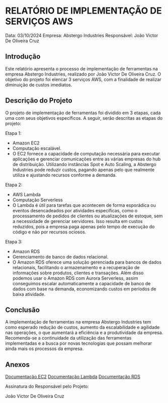 
# RELATÓRIO DE IMPLEMENTAÇÃO DE SERVIÇOS AWS

Data: 03/10/2024
Empresa: Abstergo Industries
Responsável: João Victor De Oliveira Cruz

## Introdução
Este relatório apresenta o processo de implementação de ferramentas na empresa Abstergo Industries, realizado por João Victor De Oliveira Cruz. O objetivo do projeto foi elencar 3 serviços AWS, com a finalidade de realizar diminuição de custos imediatos.

## Descrição do Projeto
O projeto de implementação de ferramentas foi dividido em 3 etapas, cada uma com seus objetivos específicos. A seguir, serão descritas as etapas do projeto:

Etapa 1:
- Amazon EC2
- Computação escalável.
- O EC2 fornece a capacidade de computação necessária para executar aplicações e gerenciar comunicações entre as várias empresas do hub de distribuição. Utilizando instâncias Spot e Auto Scaling, a Abstergo Industries pode reduzir custos, pagando apenas pelo que realmente utiliza e ajustando recursos conforme a demanda.

Etapa 2:
- AWS Lambda
- Computação Serverless
- O Lambda é útil para tarefas que acontecem de forma esporádica ou eventos desencadeados por atividades específicas, como o processamento de pedidos de clientes ou atualizações de estoque, sem a necessidade de gerenciar servidores. Isso resulta em custos reduzidos, pois a empresa paga apenas pelo tempo de execução do código e não por recursos ociosos.

Etapa 3:
- Amazon RDS
- Gerenciamento de banco de dados relacional.
- O Amazon RDS oferece uma solução gerenciada para bancos de dados relacionais, facilitando o armazenamento e a recuperação de informações sobre produtos, clientes e transações. Além disso podemos usar o Amazon RDS com Aurora Serverless, assim conseguimos escalar automaticamente a capacidade de banco de dados com base na demanda, economizando custos em períodos de baixa atividade.



## Conclusão
A implementação de ferramentas na empresa Abstergo Industries tem como esperado redução de custos, aumento da escalabilidade e agilidade nas operações, o que aumentará a eficiência e a produtividade da empresa. Recomenda-se a continuidade da utilização das ferramentas implementadas e a busca por novas tecnologias que possam melhorar ainda mais os processos da empresa.

## Anexos

[Documentação EC2](https://docs.aws.amazon.com/pt_br/ec2)
[Documentação Lambda](https://docs.aws.amazon.com/pt_br/lambda)
[Documentação RDS](https://docs.aws.amazon.com/pt_br/rds)

Assinatura do Responsável pelo Projeto:

João Victor De Oliveira Cruz
